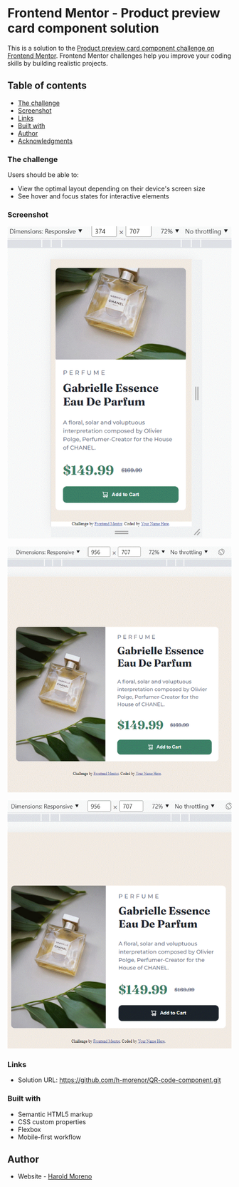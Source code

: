 # Frontend Mentor - Product preview card component solution

This is a solution to the [Product preview card component challenge on Frontend Mentor](https://www.frontendmentor.io/challenges/product-preview-card-component-GO7UmttRfa). Frontend Mentor challenges help you improve your coding skills by building realistic projects.

## Table of contents

- [The challenge](#the-challenge)
- [Screenshot](#screenshot)
- [Links](#links)
- [Built with](#built-with)
- [Author](#author)
- [Acknowledgments](#acknowledgments)

### The challenge

Users should be able to:

- View the optimal layout depending on their device's screen size
- See hover and focus states for interactive elements

### Screenshot

![Result mobile solution](./Result/Mobile_Solution_HM.gif)

![Result desktop solution](./Result/Desktop_Solution_HM.gif)

![Result desktop hover solution ](./Result/Desktop_hover_Solution_HM.gif)

### Links

- Solution URL: https://github.com/h-morenor/QR-code-component.git

### Built with

- Semantic HTML5 markup
- CSS custom properties
- Flexbox
- Mobile-first workflow

## Author

- Website - [Harold Moreno](https://github.com/h-morenor)
